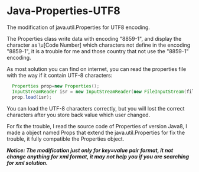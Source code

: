 # Java-Properties-UTF8
The modification of java.util.Properties for UTF8 encoding.

The Properties class write data with encoding "8859-1", and display the character as \\u[Code Number] which characters not define in the encoding "8859-1", it is a trouble for me and those country that not use the "8859-1" encoding.

As most solution you can find on internet, you can read the properties file with the way if it contain UTF-8 characters:
```java
  Properties prop=new Properties();
  InputStreamReader isr = new InputStreamReader(new FileInputStream(file), "UTF-8");
  prop.load(isr);
```
You can load the UTF-8 characters correctly, but you will lost the correct characters after you store back value which user changed.

For fix the trouble, I read the source code of Properties of version Java8, I made a object named Props that extend the java.util.Properties for fix the trouble, it fully compatible the Properties object.

***Notice:
  The modification just only for key=value pair format, it not change anything for xml format, it may not help you if you are searching for xml solution.***
